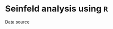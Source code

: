 # Seinfeld analysis using `R`
[Data source](https://www.kaggle.com/datasets/thec03u5/seinfeld-chronicles)
